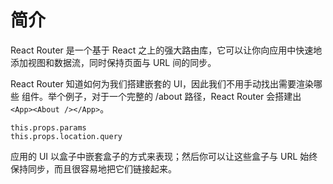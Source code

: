# 简介

React Router 是一个基于 React 之上的强大路由库，它可以让你向应用中快速地添加视图和数据流，同时保持页面与 URL 间的同步。

React Router 知道如何为我们搭建嵌套的 UI，因此我们不用手动找出需要渲染哪些 <Child> 组件。举个例子，对于一个完整的 /about 路径，React Router 会搭建出 ```<App><About /></App>```。
```
this.props.params
this.props.location.query
```
应用的 UI 以盒子中嵌套盒子的方式来表现；然后你可以让这些盒子与 URL 始终保持同步，而且很容易地把它们链接起来。